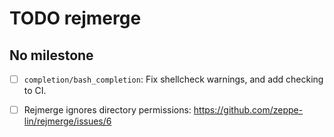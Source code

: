 TODO rejmerge
=============


No milestone
------------

- [ ] `completion/bash_completion`:
  Fix shellcheck warnings, and add checking to CI.

- [ ] Rejmerge ignores directory permissions:
  https://github.com/zeppe-lin/rejmerge/issues/6
